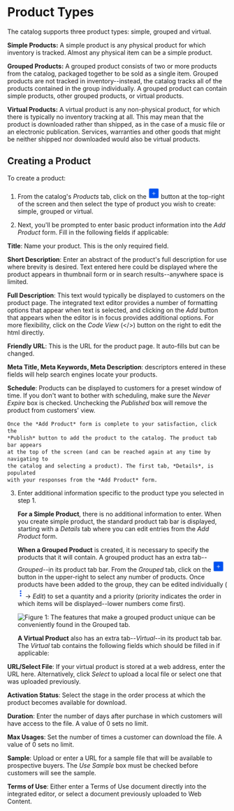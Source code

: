 # Product Types

The catalog supports three product types: simple, grouped and virtual.

**Simple Products:** A simple product is any physical product for which inventory is tracked. Almost
any physical item can be a simple product.

**Grouped Products:** A grouped product consists of two or more products from the catalog,
packaged together to be sold as a single item.  Grouped products are not tracked
in inventory--instead, the catalog tracks all of the products contained in the
group individually. A grouped product can contain simple products, other grouped
products, or virtual products.

**Virtual Products:** A virtual product is any non-physical product, for which
there is typically no inventory tracking at all. This may mean that the product
is downloaded rather than shipped, as in the case of a music file or an
electronic publication. Services, warranties and other goods that might be
neither shipped nor downloaded would also be virtual products.

## Creating a Product

To create a product:

1.  From the catalog's *Products* tab, click on the
    ![Add](../../../../images/icon-add.png) button at the top-right of the
    screen and then select the type of product you wish to create: simple,
    grouped or virtual.

2.  Next, you'll be prompted to enter basic product information into the *Add
    Product* form. Fill in the following fields if applicable:

**Title**: Name your product. This is the only required field.

**Short Description**: Enter an abstract of the product's full description for
use where brevity is desired. Text entered here could be displayed where the
product appears in thumbnail form or in search results--anywhere space is
limited.

**Full Description**: This text would typically be displayed to customers on the
product page. The integrated text editor provides a number of formatting options
that appear when text is selected, and clicking on the *Add* button that appears
when the editor is in focus provides additional options. For more flexibility,
click on the *Code View* (</>) button on the right to edit the html directly.

**Friendly URL**: This is the URL for the product page. It auto-fills but can be
changed.

**Meta Title, Meta Keywords, Meta Description**: descriptors entered in these
fields will help search engines locate your products. 

**Schedule**: Products can be displayed to customers for a preset window of
time. If you don't want to bother with scheduling, make sure the *Never
Expire* box is checked. Unchecking the *Published* box will remove the product
from customers' view.

    Once the *Add Product* form is complete to your satisfaction, click the
    *Publish* button to add the product to the catalog. The product tab bar appears
    at the top of the screen (and can be reached again at any time by navigating to
    the catalog and selecting a product). The first tab, *Details*, is populated
    with your responses from the *Add Product* form.
<!--The formatting here is problematic. The text above is displayed as code, not as part up the numbered system above.-->

3.  Enter additional information specific to the product type you selected in
    step 1.

    **For a Simple Product**, there is no additional information to enter. When
    you create simple product, the standard product tab bar is displayed,
    starting with a *Details* tab where you can edit entries from the *Add
    Product* form.

    **When a Grouped Product** is created, it is necessary to specify the
    products that it will contain. A grouped product has an extra
    tab--*Grouped*--in its product tab bar. From the *Grouped* tab, click on the
    ![Add](../../../../images/icon-add.png) button in the upper-right to select
    any number of products. Once products have been added to the group, they can
    be edited individually (![options](../../../../images/icon-options.png)
    &rarr; *Edit*) to set a quantity and a priority (priority indicates the
    order in which items will be displayed--lower numbers come first).

    ![Figure 1: The features that make a grouped product unique can be conveniently found in the *Grouped* tab.](../../../../images/grouped-product.png)

    **A Virtual Product** also has an extra tab--*Virtual*--in its product tab
    bar. The *Virtual* tab contains the following fields which should be filled
    in if applicable:

**URL/Select File**: If your virtual product is stored at a web address,
enter the URL here. Alternatively, click *Select* to upload a local file
or select one that was uploaded previously.

**Activation Status**: Select the stage in the order process at which the
product becomes available for download.

**Duration**: Enter the number of days after purchase in which customers
will have access to the file. A value of 0 sets no limit.

**Max Usages**: Set the number of times a customer can download the file.
A value of 0 sets no limit.

**Sample**: Upload or enter a URL for a sample file that will be
available to prospective buyers. The *Use Sample* box must be checked
before customers will see the sample.

**Terms of Use**: Either enter a Terms of Use document directly into the
integrated editor, or select a document previously uploaded to Web
Content.
